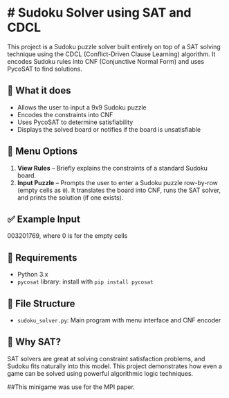 # # Sudoku Solver using SAT and CDCL

This project is a Sudoku puzzle solver built entirely on top of a SAT solving technique using the CDCL (Conflict-Driven Clause Learning) algorithm. It encodes Sudoku rules into CNF (Conjunctive Normal Form) and uses PycoSAT to find solutions.

## 🧩 What it does

- Allows the user to input a 9x9 Sudoku puzzle
- Encodes the constraints into CNF
- Uses PycoSAT to determine satisfiability
- Displays the solved board or notifies if the board is unsatisfiable

## 📜 Menu Options

1. **View Rules** – Briefly explains the constraints of a standard Sudoku board.
2. **Input Puzzle** – Prompts the user to enter a Sudoku puzzle row-by-row (empty cells as `0`).  It translates the board into CNF, runs the SAT solver, and prints the solution (if one exists).

## ✅ Example Input
003201769, where 0 is for the empty cells 
## 🔧 Requirements

- Python 3.x
- `pycosat` library: install with `pip install pycosat`

## 📁 File Structure

- `sudoku_solver.py`: Main program with menu interface and CNF encoder

## 🧠 Why SAT?

SAT solvers are great at solving constraint satisfaction problems, and Sudoku fits naturally into this model. This project demonstrates how even a game can be solved using powerful algorithmic logic techniques.

##This minigame was use for the MPI paper. 
